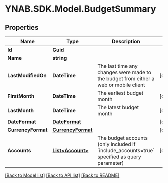 # YNAB.SDK.Model.BudgetSummary

## Properties

Name | Type | Description | Notes
------------ | ------------- | ------------- | -------------
**Id** | **Guid** |  | 
**Name** | **string** |  | 
**LastModifiedOn** | **DateTime** | The last time any changes were made to the budget from either a web or mobile client | [optional] 
**FirstMonth** | **DateTime** | The earliest budget month | [optional] 
**LastMonth** | **DateTime** | The latest budget month | [optional] 
**DateFormat** | [**DateFormat**](DateFormat.md) |  | [optional] 
**CurrencyFormat** | [**CurrencyFormat**](CurrencyFormat.md) |  | [optional] 
**Accounts** | [**List&lt;Account&gt;**](Account.md) | The budget accounts (only included if &#x60;include_accounts&#x3D;true&#x60; specified as query parameter) | [optional] 

[[Back to Model list]](../README.md#documentation-for-models) [[Back to API list]](../README.md#documentation-for-api-endpoints) [[Back to README]](../README.md)

